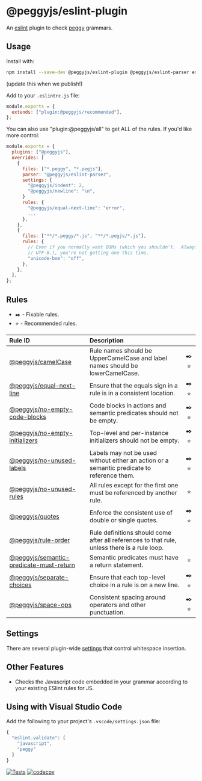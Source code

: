 # @peggyjs/eslint-plugin

An [eslint](https://eslint.org/) plugin to check [peggy](https://peggyjs.org)
grammars.

## Usage

Install with:

```bash
npm install --save-dev @peggyjs/eslint-plugin @peggyjs/eslint-parser eslint
```

(update this when we publish!)

Add to your `.eslintrc.js` file:

```js
module.exports = {
  extends: ["plugin:@peggyjs/recommended"],
};
```

You can also use "plugin:@peggyjs/all" to get ALL of the rules.
If you'd like more control:

```js
module.exports = {
  plugins: ["@peggyjs"],
  overrides: [
    {
      files: ["*.peggy", "*.pegjs"],
      parser: "@peggyjs/eslint-parser",
      settings: {
        "@peggyjs/indent": 2,
        "@peggyjs/newline": "\n",
      }
      rules: {
        "@peggyjs/equal-next-line": "error",
        ...
      },
    },
    {
      files: ["**/*.peggy/*.js", "**/*.pegjs/*.js"],
      rules: {
        // Even if you normally want BOMs (which you shouldn't.  Always use
        // UTF-8.), you're not getting one this time.
        "unicode-bom": "off",
      },
    },
  ],
};
```

## Rules

- ✒️ - Fixable rules.
- ⭐️ - Recommended rules.

| Rule ID | Description |    |
|:--------|:------------|:--:|
| [@peggyjs/camelCase](./docs/rules/camelCase.md) | Rule names should be UpperCamelCase and label names should be lowerCamelCase. | ✒️ ⭐️ |
| [@peggyjs/equal-next-line](./docs/rules/equal-next-line.md) | Ensure that the equals sign in a rule is in a consistent location. | ✒️ ⭐️ |
| [@peggyjs/no-empty-code-blocks](./docs/rules/no-empty-code-blocks.md) | Code blocks in actions and semantic predicates should not be empty. | ✒️ ⭐️ |
| [@peggyjs/no-empty-initializers](./docs/rules/no-empty-initializers.md) | Top-level and per-instance initializers should not be empty. | ✒️ ⭐️ |
| [@peggyjs/no-unused-labels](./docs/rules/no-unused-labels.md) | Labels may not be used without either an action or a semantic predicate to reference them. | ✒️ ⭐️ |
| [@peggyjs/no-unused-rules](./docs/rules/no-unused-rules.md) | All rules except for the first one must be referenced by another rule. | ⭐️ |
| [@peggyjs/quotes](./docs/rules/quotes.md) | Enforce the consistent use of double or single quotes. | ✒️ ⭐️ |
| [@peggyjs/rule-order](./docs/rules/rule-order.md) | Rule definitions should come after all references to that rule, unless there is a rule loop. |  |
| [@peggyjs/semantic-predicate-must-return](./docs/rules/semantic-predicate-must-return.md) | Semantic predicates must have a return statement. | ⭐️ |
| [@peggyjs/separate-choices](./docs/rules/separate-choices.md) | Ensure that each top-level choice in a rule is on a new line. | ✒️ ⭐️ |
| [@peggyjs/space-ops](./docs/rules/space-ops.md) | Consistent spacing around operators and other punctuation. | ✒️ ⭐️ |

## Settings

There are several plugin-wide [settings](./docs/settings.md) that control
whitespace insertion.

## Other Features

- Checks the Javascript code embedded in your grammar according to your existing ESlint rules for JS.

## Using with Visual Studio Code

Add the following to your project's `.vscode/settings.json` file:

```js
{
  "eslint.validate": [
    "javascript",
    "peggy"
  ]
}
```

[![Tests](https://github.com/peggyjs/peggyjs-eslint-plugin/actions/workflows/node.js.yml/badge.svg)](https://github.com/peggyjs/peggyjs-eslint-plugin/actions/workflows/node.js.yml)
[![codecov](https://codecov.io/gh/peggyjs/peggyjs-eslint-plugin/branch/main/graph/badge.svg?token=PYAF34DQ6B)](https://codecov.io/gh/peggyjs/peggyjs-eslint-plugin)

